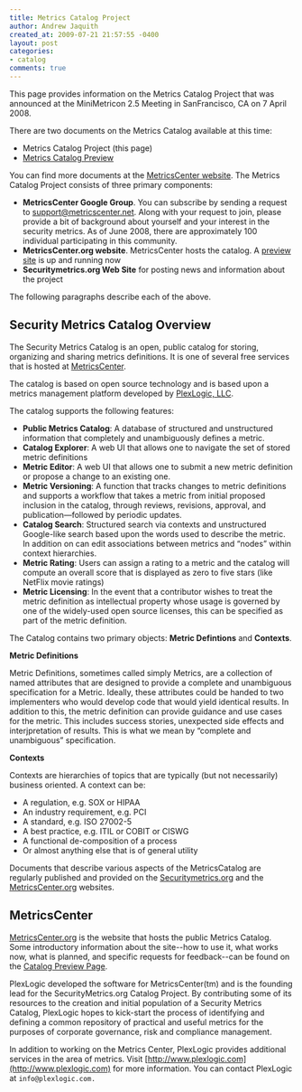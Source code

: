 ```yaml
---
title: Metrics Catalog Project
author: Andrew Jaquith
created_at: 2009-07-21 21:57:55 -0400
layout: post
categories:
- catalog
comments: true
---
```

This page provides information on the Metrics Catalog Project that was announced at the MiniMetricon 2.5 Meeting in SanFrancisco, CA on 7 April 2008. 
 
There are two documents on the Metrics Catalog available at this time:

* Metrics Catalog Project (this page)
* [Metrics Catalog Preview](/blog/2009/07/03/catalog-preview/)

You can find more documents at the [MetricsCenter website](http://www.metricscenter.org).
The Metrics Catalog Project consists of three primary components: 

* __MetricsCenter Google Group__.  You can subscribe by sending a request to support@metricscenter.net. Along with your request to join, please provide a bit of background about yourself and your interest in the security metrics. As of June 2008, there are approximately 100 individual participating in this community.  
* __MetricsCenter.org website__. MetricsCenter hosts the catalog.  A [preview site](http://www.MetricsCenter.org) is up and running now
* __Securitymetrics.org Web Site__ for posting news and information about the project

The following paragraphs describe each of the above.

## Security Metrics Catalog Overview

The Security Metrics Catalog is an open, public catalog for storing, organizing and sharing metrics definitions.  It is one of several free services that is hosted at [MetricsCenter](http://www.MetricsCenter.org).

The catalog is based on open source technology and is based upon a metrics management platform developed by [PlexLogic, LLC](http://www.plexlogic.com).

The catalog supports the following features:

* __Public Metrics Catalog__: A database of structured and unstructured information that completely and unambiguously defines a metric.
* __Catalog Explorer__:  A web UI that allows one to navigate the set of stored metric definitions
* __Metric Editor__:  A web UI that allows one to submit a new metric definition or propose a change to an existing one.  
* __Metric Versioning__:  A function that tracks changes to metric definitions and supports a workflow that takes a metric from initial proposed inclusion in the catalog, through reviews, revisions, approval, and publication&#x2014;followed by periodic updates.
* __Catalog Search__:  Structured search via contexts and unstructured Google-like search based upon the words used to describe the metric.  In addition on can edit associations between metrics and &ldquo;nodes&rdquo; within context hierarchies.
* __Metric Rating__:  Users can assign a rating to a metric and the catalog will compute an overall score that is displayed as zero to five stars (like NetFlix movie ratings)
* __Metric Licensing__:  In the event that a contributor wishes to treat the metric definition as intellectual property  whose usage is governed by one of the widely-used open source licenses, this can be specified as part of the metric definition.

The Catalog contains two primary objects: __Metric Defintions__ and __Contexts__.

__Metric Definitions__

Metric Definitions, sometimes called simply Metrics, are a collection of named attributes that are designed to provide a complete and unambiguous specification for a Metric.  Ideally, these attributes could be handed to two implementers who would develop code that would yield identical results.  In addition to this, the metric definition can provide guidance and use cases for the metric.  This includes success stories, unexpected side effects and interjpretation of results.  This is what we mean by &ldquo;complete and unambiguous&rdquo; specification.

__Contexts__

Contexts are hierarchies of topics that are typically (but not necessarily) business oriented.  A context can be:

* A regulation, e.g. SOX or HIPAA
* An industry requirement, e.g. PCI
* A standard, e.g. ISO 27002-5
* A best practice, e.g. ITIL or COBIT or CISWG
* A functional de-composition of a process
* Or almost anything else that is of general utility

Documents that describe various aspects of the MetricsCatalog are regularly published and provided on the [Securitymetrics.org](http://www.securitymetrics.org) and the [MetricsCenter.org](http://www.metricscenter.org) websites.

## MetricsCenter

[MetricsCenter.org](http://www.metricscenter.org) is the website that hosts the public Metrics Catalog. Some introductory information about the site--how to use it, what works now, what is planned, and specific requests for feedback--can be found on the [Catalog Preview Page](/pages/Catalog-Preview.html).

PlexLogic developed the software for MetricsCenter(tm) and is the founding lead for the SecurityMetrics.org Catalog Project. By contributing some of its resources to the creation and initial population of a Security Metrics Catalog, PlexLogic hopes to kick-start the process of identifying and defining a common repository of practical and useful metrics for the purposes of corporate governance, risk and compliance management.

In addition to working on the Metrics Center, PlexLogic provides additional services in the area of metrics. Visit [http://www.plexlogic.com](http://www.plexlogic.com) for more information. You can contact PlexLogic at `info@plexlogic.com.`
